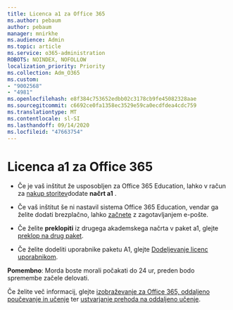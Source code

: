 ```yaml
---
title: Licenca a1 za Office 365
ms.author: pebaum
author: pebaum
manager: mnirkhe
ms.audience: Admin
ms.topic: article
ms.service: o365-administration
ROBOTS: NOINDEX, NOFOLLOW
localization_priority: Priority
ms.collection: Adm_O365
ms.custom:
- "9002568"
- "4981"
ms.openlocfilehash: e8f384c753652edbb02c3178cb9fe45082328aae
ms.sourcegitcommit: c6692ce0fa1358ec3529e59ca0ecdfdea4cdc759
ms.translationtype: MT
ms.contentlocale: sl-SI
ms.lasthandoff: 09/14/2020
ms.locfileid: "47663754"
---
```

# <a name="a1-license-for-office-365"></a>Licenca a1 za Office 365

- Če je vaš inštitut že usposobljen za Office 365 Education, lahko v račun za [nakup storitev](https://docs.microsoft.com/microsoft-365/commerce/buy-another-subscription#buy-another-subscription)dodate **načrt a1** .

- Če vaš inštitut še ni nastavil sistema Office 365 Education, vendar ga želite dodati brezplačno, lahko [začnete](https://www.microsoft.com/education/products/office) z zagotavljanjem e-pošte.

- Če želite **preklopiti** iz drugega akademskega načrta v paket a1, glejte [preklop na drug paket](https://docs.microsoft.com/microsoft-365/commerce/subscriptions/switch-plans-manually).

- Če želite dodeliti uporabnike paketu A1, glejte [Dodeljevanje licenc uporabnikom](https://docs.microsoft.com/microsoft-365/admin/manage/assign-licenses-to-users).

**Pomembno**: Morda boste morali počakati do 24 ur, preden bodo spremembe začele delovati.

Če želite več informacij, glejte [izobraževanje za Office 365, oddaljeno poučevanje in učenje](https://support.office.com/article/remote-teaching-and-learning-in-office-365-education-f651ccae-7b65-478b-8366-51bb884025c4) ter [ustvarjanje prehoda na oddaljeno učenje](https://www.microsoft.com/education/remote-learning).
